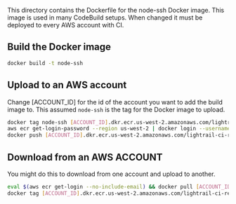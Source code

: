 This directory contains the Dockerfile for the node-ssh Docker image.  This image is used in many CodeBuild setups.  When changed it must be deployed to every AWS account with CI.

## Build the Docker image

```bash
docker build -t node-ssh
```

## Upload to an AWS account

Change [ACCOUNT_ID] for the id of the account you want to add the build image to.  This assumed `node-ssh` is the tag for the Docker image to upload.

```bash
docker tag node-ssh [ACCOUNT_ID].dkr.ecr.us-west-2.amazonaws.com/lightrail-ci-resources-20170717-node-ssh
aws ecr get-login-password --region us-west-2 | docker login --username AWS --password-stdin [ACCOUNT_ID].dkr.ecr.us-west-2.amazonaws.com
docker push [ACCOUNT_ID].dkr.ecr.us-west-2.amazonaws.com/lightrail-ci-resources-20170717-node-ssh

```

## Download from an AWS ACCOUNT

You might do this to download from one account and upload to another.

```bash
eval $(aws ecr get-login --no-include-email) && docker pull [ACCOUNT_ID].dkr.ecr.us-west-2.amazonaws.com/lightrail-ci-resources-20170717-node-ssh
docker tag [ACCOUNT_ID].dkr.ecr.us-west-2.amazonaws.com/lightrail-ci-resources-20170717-node-ssh node-ssh
```
